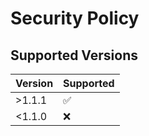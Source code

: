 # Security Policy

## Supported Versions

| Version | Supported          |
| ------- | ------------------ |
| >1.1.1  | :white_check_mark: |
| <1.1.0  | :x:                |

